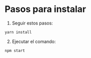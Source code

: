 # Pasos para instalar
1. Seguir estos pasos:

```
yarn install
```

2. Ejecutar el comando:

```
npm start
```
